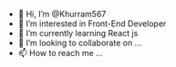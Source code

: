 - 👋 Hi, I’m @Khurram567
- 👀 I’m interested in Front-End Developer
- 🌱 I’m currently learning React js
- 💞️ I’m looking to collaborate on ...
- 📫 How to reach me ...

<!---
Khurram567/Khurram567 is a ✨ special ✨ repository because its `README.md` (this file) appears on your GitHub profile.
You can click the Preview link to take a look at your changes.
--->

